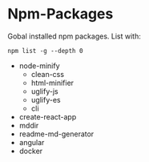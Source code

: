 # Npm-Packages
Gobal installed npm packages.
List with:

    npm list -g --depth 0

 - node-minify
   - clean-css
   - html-minifier
   - uglify-js
   - uglify-es
   - cli
 - create-react-app
 - mddir
 - readme-md-generator
 - angular
 - docker
